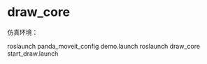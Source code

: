 # draw_core

仿真环境：

roslaunch panda_moveit_config demo.launch
roslaunch draw_core start_draw.launch
